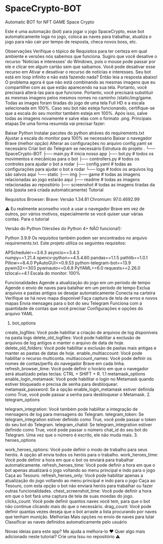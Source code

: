 # SpaceCrypto-BOT
Automatic BOT for NFT GAME Space Crypto

Este é uma automação (bot) para jogar o jogo SpaceCrypto, esse bot automaticamente loga no jogo, coloca as naves para trabalhar, atualiza o jogo para não cair por tempo de resposta, checa novos boss, etc.


Observações
Verifique o tópico de Requisitos para ter certeza em qual ambiente e versões nós sabemos que funciona.
Sugiro que você desative o recurso 'Notícias e interesses' do Windows, pois o mouse pode passar por ele e clicar em algum cartão sem que saibamos. Você pode desativar esse recurso em Ativar e desativar o recurso de notícias e interesses.
Seu bot está em loop infinito e não está fazendo nada? Então leia a resposta abaixo!
O problema agora é que não está combinando as mesmas imagens que eu compartilhei com as que estão aparecendo na sua tela. Portanto, você precisará alterá-las para que funcione. Portanto, você precisará substituir as mesmas imagens pelos mesmos nomes no caminho /static/img/game.
Todas as images foram tiradas do jogo de uma tela Full HD e a escala selecionada em 100%. Caso seu bot não esteja funcionando, certifique-se que a escala do seu monitor também esteja em 100%. Após isso, salve todas as imagens novamente e salve elas com o formato .png.
Principais etapas
De uma forma resumida vai precisar fazer:

Baixar Python
Instalar pacotes do python atráves do requirements.txt
Ajustar a escala do monitor para 100% se necessário
Baixar o navegador Brave (melhor opção)
Alterar as configurações no arquivo config.yaml se necessário
Criar bot do Telegram se necessário
Estrutura do projeto
.
└── SpaceCrypto-BOT
    ├── main.py                    # inicia nosso app
    ├── bot.py                     # todos os movimentos e mecânicas para o bot
    ├── controllers.py             # todos os controles para ajudar o bot a rodar
    ├── config.yaml                # todas as configurações para ajudar o bot a rodar
    └── logs                       # todos os arquivos log são salvos aqui
    └── static
        ├── img
            ├── game               # todas as imagens relacionadas ao jogo estarão aqui
            ├── readme             # todas as imagens relacionadas ao repositório
            ├── screenshot         # todas as imagens tiradas da tela (pasta será criada automaticamente)
Tutorial

Requisitos
Browser: Brave: Versão 1.34.81 Chromium: 97.0.4692.99

⚠️ Eu realmente aconselho você a usar o navegador Brave em vez de outros, por vários motivos, especialmente se você quiser usar várias contas.
Para o tutorial

Versão do Python (Versões do Python 4+ NÃO funciona!):

Python 3.9.9
Os requisitos também podem ser encontrados no arquivo requirements.txt. Este projeto utiliza os seguintes requisitos:

APScheduler==3.6.3
asyncio==3.4.3    
numpy==1.21.4
opencv-python==4.5.4.60
pandas==1.1.5
pathlib==1.0.1
Pillow==8.4.0
PyAutoGUI==0.9.53
python-telegram-bot==13.9
pywin32==303
pywinauto==0.6.8
PyYAML==6.0
requests==2.26.0
tzlocal==4.1
Escala do monitor: 100%

Funcionalidades
Agende a atualização do jogo em um período de tempo
Agende o envio de naves para batalhar em um período de tempo
Exclua arquivos e pastas antigos se desejar automaticamente
Conecta na carteira
Verifique se há novo mapa disponível
Faça captura de tela de erros e novos mapas
Envia mensages para o bot do seu Telegram
Funciona com a quantidade de contas que você precisar
Configurações e opções do arquivo YAML
1. bot_options

create_logfiles: Você pode habilitar a criação de arquivos de log disponíveis na pasta logs
delete_old_logfiles: Você pode habilitar a exclusão de arquivos de log antigos e manter o arquivo de data de hoje.
delete_old_folders: Você pode habilitar a exclusão de pastas mais antigas e manter as pastas de datas de hoje.
enable_multiaccount: Você pode habilitar o recurso multiconta.
multiaccount_names: Você pode definir os nomes de contas/perfis do navegador Brave em cada linha.
refresh_browser_time: Você pode definir o horário em que o navegador será atualizado pelas teclas: CTRL + SHIFT + R. 1.1 metamask_options
enable_login_metamask: Você pode habilitar o login no Metamask quando estiver bloqueado e precisa de senha para desbloquear.
metamask_password: Se a opção enable_login_metamask estiver definida como True, você pode passar a senha para desbloquear o Metamask.
2. telegram_options

telegram_integration: Você também pode habilitar a integração de mensagens de log para mensagens do Telegram.
telegram_token: Se telegram_integration estiver definido como True, você pode passar o token do seu bot do Telegram.
telegram_chatid: Se telegram_integration estiver definido como True, você pode passar o número chat_id do seu bot do Telegram. Uma vez que o número é escrito, ele não muda mais.
3. heroes_options

work_heroes_options: Você pode definir o modo de trabalho para seus heróis. A opção all envia todos os heróis para o trabalho.
work_heroes_time: Você pode definir a hora em que o bot os enviará para trabalhar automaticamente.
refresh_heroes_time: Você pode definir a hora em que o bot apenas atualizará o jogo voltando ao menu principal e indo para o jogo Caça ao Tesouro.
refresh_heroes_only: Você pode habilitar apenas a atualização do jogo voltando ao menu principal e indo para o jogo Caça ao Tesouro, com esta opção o bot não enviará heróis para trabalhar ou fazer outras funcionalidades.
chest_screenshot_time: Você pode definir a hora em que o bot fará uma captura de tela de suas moedas do jogo.
clicks_count: Você pode definir quantos naves você tem, para que o bot não continue clicando mais do que o necessário.
drag_count: Você pode definir quantas vezes deseja que o bot arraste a lista procurando por naves que tenham munição.
Melhorias
 Mais opções no envio de naves para lutar
 Classificar as naves definidos automaticamente pelo usuário



Novas ideias para este app? Me ajuda a melhora-lo ❤️
Quer algo mais adicionado neste tutorial? Crie uma Issu no repositório ⚠️
